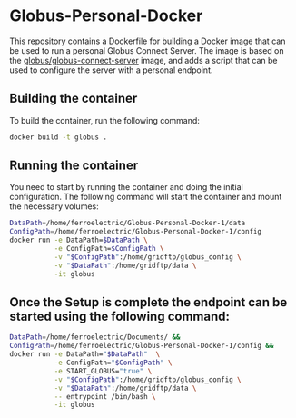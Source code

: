 # Globus-Personal-Docker

This repository contains a Dockerfile for building a Docker image that can be used to run a personal Globus Connect Server. The image is based on the [globus/globus-connect-server](https://hub.docker.com/r/globus/globus-connect-server) image, and adds a script that can be used to configure the server with a personal endpoint.

## Building the container

To build the container, run the following command:

```bash
docker build -t globus .
```

## Running the container

You need to start by running the container and doing the initial configuration. The following command will start the container and mount the necessary volumes:

```bash
DataPath=/home/ferroelectric/Globus-Personal-Docker-1/data
ConfigPath=/home/ferroelectric/Globus-Personal-Docker-1/config
docker run -e DataPath=$DataPath \
           -e ConfigPath=$ConfigPath \
           -v "$ConfigPath":/home/gridftp/globus_config \
           -v "$DataPath":/home/gridftp/data \
           -it globus
```

## Once the Setup is complete the endpoint can be started using the following command:

```bash
DataPath=/home/ferroelectric/Documents/ &&
ConfigPath=/home/ferroelectric/Globus-Personal-Docker-1/config &&
docker run -e DataPath="$DataPath"  \
           -e ConfigPath="$ConfigPath" \
           -e START_GLOBUS="true" \
           -v "$ConfigPath":/home/gridftp/globus_config \
           -v "$DataPath":/home/gridftp/data \
           -- entrypoint /bin/bash \
           -it globus
```